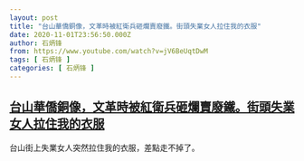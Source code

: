 ```yaml
---
layout: post
title: "台山華僑銅像，文革時被紅衛兵砸爛賣廢鐵。街頭失業女人拉住我的衣服"
date: 2020-11-01T23:56:50.000Z
author: 石炳锋
from: https://www.youtube.com/watch?v=jV6BeUqtDwM
tags: [ 石炳锋 ]
categories: [ 石炳锋 ]
---
```

<!--1604275010000-->
[台山華僑銅像，文革時被紅衛兵砸爛賣廢鐵。街頭失業女人拉住我的衣服](https://www.youtube.com/watch?v=jV6BeUqtDwM)
------

<div>
台山街上失業女人突然拉住我的衣服，差點走不掉了。
</div>
